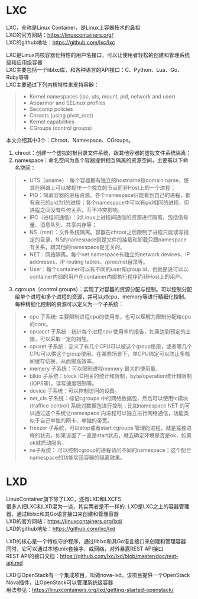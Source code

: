 # LXC 

LXC，全称是Linux Container，是Linux上容器技术的鼻祖  
LXC的官方网站：<https://linuxcontainers.org/>  
LXC的github地址：<https://github.com/lxc/lxc>  

LXC是Linux内核容器化特性的用户名接口，可以让使用者轻松的创建和管理系统级和应用级容器  
LXC主要包括一个liblxc库，和各种语言的API接口：C、Python、Lua、Go、Ruby等等  
LXC主要通过下列内核特性来支持容器： 
>- Kernel namespaces (ipc, uts, mount, pid, network and user)
>- Apparmor and SELinux profiles
>- Seccomp policies
>- Chroots (using pivot_root)
>- Kernel capabilities
>- CGroups (control groups)

本文介绍其中3个：Chroot、Namespace、CGroups。

1.  chroot：创建一个虚拟的根目录文件系统，跟其他容器的虚拟文件系统隔离；
2.  namespace：命名空间为各个容器提供相互隔离的资源空间，主要有以下命名空间：
>- UTS（uname）：每个容器拥有独立的hostname和domain name，使其在网络上可以被视作一个独立的节点而非Host上的一个进程；
>- PID：隔离容器的进程资源。各个namespace只能看到自己的进程，都有自己的pid为1的进程；各个namespace中可以有pid相同的进程，但进程之间没有任何关系，互不冲突影响。
>- IPC（进程间通信）：对Linux上进程间通信的资源进行隔离，包括信号量、消息队列、共享内存等；
>- NS（mnt）：文件系统隔离。容器在chroot之后限制了进程只能读写指定的目录，NS的namespace则是文件的挂载和卸载只跟namespace 有关系，跟其他的namespace是无关的。
>- NET：网络隔离。每个net namespace有独立的network devices、IP addresses、IP routing tables、/proc/net目录等。
>- User：每个container可以有不同的user和group id，也就是说可以以container内部的用户在container内部执行程序而非Host上的用户。
3. cgroups（control groups）：实现了对容器的资源分配与控制。可以控制分配给单个进程和多个进程的资源，并可以对cpu、memory等进行精细化控制。每种精细化控制的资源可以定义为一个子系统：
>- cpu 子系统: 主要限制进程cpu的使用率，也可以理解为限制分配给cpu的core。
>- cpuacct 子系统：统计每个进程cpu 使用率的报告，如果达到预定的上限，可以采取一定的措施。
>- cpuset 子系统：定义了有几个CPU可以被这个group使用，或者哪几个CPU可以供这个group使用。在某些场景下，单CPU绑定可以防止多核间缓存切换，从而提高效率。
>- memery 子系统：可以限制进程memery 最大的使用量。
>- blkio 子系统：block IO相关的统计和限制，byte/operation统计和限制(IOPS等)，读写速度限制等。
>- device 子系统：可以控制访问的设备。
>- net_cls 子系统：标记cgroups 中的网络数据包，然后可以使用tc模块(traffice control) 系统对数据包进行控制；比如namespace NET 的可以通过这个系统让namespace 内进程可以独立进行网络通信，功能类似于自己单独的网卡、单独的带宽。
>- freezer 子系统，可以stop或者start cgroups 管理的进程，就是监控进程的状态，如果设置了一直是start状态，就去确定环境是否是ok，如果ok就启动服务。
>- ns子系统： 可以控制cgroup的进程访问不同的namespace；这个配合namespace的功能实现容器的隔离效果。

# LXD 

LinuxContainer旗下除了LXC，还有LXD和LXCFS  
很多人把LXC和LXD混为一谈，其实两者是不一样的. LXD是LXC之上的容器管理器，通过liblxc和其Go语言接口来创建和管理容器  
LXD的官方网站：<https://linuxcontainers.org/lxd/>  
LXD的github地址：<https://github.com/lxc/lxd>  

LXD的核心是一个特权守护程序，通过liblxc和其Go语言接口来创建和管理容器 
同时，它可以通过本地unix套接字、或网络，对外暴露REST API接口  
REST API的接口文档：<https://github.com/lxc/lxd/blob/master/doc/rest-api.md>  

LXD与OpenStack有一个集成项目，叫做nova-lxd。该项目提供一个OpenStack Nova插件，让OpenStack可以管理系统级容器  
用法参见：<https://linuxcontainers.org/lxd/getting-started-openstack/>  
